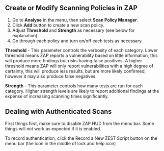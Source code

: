 ## Create or Modify Scanning Policies in ZAP
1. Go to **Analyse** in the menu, then select **Scan Policy Manager**.
2. Click **Add** button to create a new scan policy.
3. Adjust **Threshold** and **Strength** as necessary (see below for explanation).
4. Go through each policy and turn on/off each tests as necessary.

**Threshold** - This parameter controls the verbosity of each category. Lower threshold means ZAP reports a vulnerability based on little information, this will produce more findings but risks having false positives. A higher threshold means ZAP will only report vulnerabilities with a high degree of certainty, this will produce less results, but are more likely confirmed, however it may also produce false negatives.

**Strength** - This parameter controls how many tests are run for each category. Higher strength levels are likely to report additional findings at the expense of increasing scanning times significantly.
## Dealing with Authenticated Scans
First things first, make sure to disable ZAP HUD from the menu bar. Some things will not work as expected if it is enabled.

To record authentication, click the Record a New ZEST Script button on the menu bar (the icon in the middle of lock and help icon)